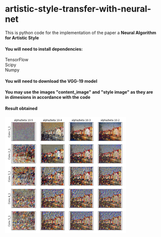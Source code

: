 # artistic-style-transfer-with-neural-net
This is python code for the implementation of the paper a **Neural Algorithm for Artistic Style**

#### You will need to install dependencies:

TensorFlow   
Scipy   
Numpy   
#### You will need to download the VGG-19 model

#### You may use the images "content_image" and "style image" as they are in dimesions in accordance with the code

#### Result obtained

 <img src="https://github.com/sharmasapna/artistic-style-transfer-with-neural-net/blob/main/images/Figure3%20obtained%20for%20NAAS%20paper.png" width="400">
